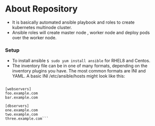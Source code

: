 # About Repository

- It is basically automated ansible playbook and roles  to create kubernetes multinode cluster.
- Ansible roles will create master node , worker node and deploy pods over the worker node.

### Setup

- To install ansible `$ sudo yum install ansible` for RHEL8 and Centos.
- The inventory file can be in one of many formats, depending on the inventory plugins you have. The most common formats are INI and YAML. A basic INI /etc/ansible/hosts might look like this:

```mail.example.com

[webservers]
foo.example.com
bar.example.com

[dbservers]
one.example.com
two.example.com
three.example.com```
